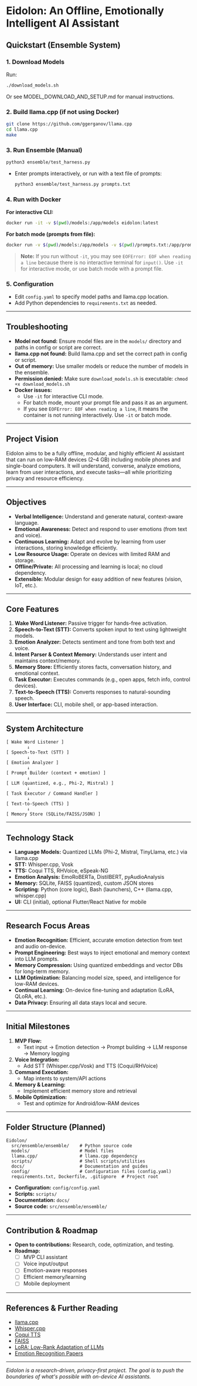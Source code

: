 # Eidolon: An Offline, Emotionally Intelligent AI Assistant

## Quickstart (Ensemble System)

### 1. Download Models
Run:
```bash
./download_models.sh
```
Or see MODEL_DOWNLOAD_AND_SETUP.md for manual instructions.

### 2. Build llama.cpp (if not using Docker)
```bash
git clone https://github.com/ggerganov/llama.cpp
cd llama.cpp
make
```

### 3. Run Ensemble (Manual)
```bash
python3 ensemble/test_harness.py
```
- Enter prompts interactively, or run with a text file of prompts:
  ```bash
  python3 ensemble/test_harness.py prompts.txt
  ```

### 4. Run with Docker
**For interactive CLI:**
```bash
docker run -it -v $(pwd)/models:/app/models eidolon:latest
```
**For batch mode (prompts from file):**
```bash
docker run -v $(pwd)/models:/app/models -v $(pwd)/prompts.txt:/app/prompts.txt eidolon:latest python -m ensemble.test_harness prompts.txt
```
> **Note:** If you run without `-it`, you may see `EOFError: EOF when reading a line` because there is no interactive terminal for `input()`. Use `-it` for interactive mode, or use batch mode with a prompt file.

### 5. Configuration
- Edit `config.yaml` to specify model paths and llama.cpp location.
- Add Python dependencies to `requirements.txt` as needed.

---

## Troubleshooting
- **Model not found:** Ensure model files are in the `models/` directory and paths in config or script are correct.
- **llama.cpp not found:** Build llama.cpp and set the correct path in config or script.
- **Out of memory:** Use smaller models or reduce the number of models in the ensemble.
- **Permission denied:** Make sure `download_models.sh` is executable: `chmod +x download_models.sh`
- **Docker issues:**
  - Use `-it` for interactive CLI mode.
  - For batch mode, mount your prompt file and pass it as an argument.
  - If you see `EOFError: EOF when reading a line`, it means the container is not running interactively. Use `-it` or batch mode.

---

## Project Vision
Eidolon aims to be a fully offline, modular, and highly efficient AI assistant that can run on low-RAM devices (2–4 GB) including mobile phones and single-board computers. It will understand, converse, analyze emotions, learn from user interactions, and execute tasks—all while prioritizing privacy and resource efficiency.

---

## Objectives
- **Verbal Intelligence:** Understand and generate natural, context-aware language.
- **Emotional Awareness:** Detect and respond to user emotions (from text and voice).
- **Continuous Learning:** Adapt and evolve by learning from user interactions, storing knowledge efficiently.
- **Low Resource Usage:** Operate on devices with limited RAM and storage.
- **Offline/Private:** All processing and learning is local; no cloud dependency.
- **Extensible:** Modular design for easy addition of new features (vision, IoT, etc.).

---

## Core Features
1. **Wake Word Listener:** Passive trigger for hands-free activation.
2. **Speech-to-Text (STT):** Converts spoken input to text using lightweight models.
3. **Emotion Analyzer:** Detects sentiment and tone from both text and voice.
4. **Intent Parser & Context Memory:** Understands user intent and maintains context/memory.
5. **Memory Store:** Efficiently stores facts, conversation history, and emotional context.
6. **Task Executor:** Executes commands (e.g., open apps, fetch info, control devices).
7. **Text-to-Speech (TTS):** Converts responses to natural-sounding speech.
8. **User Interface:** CLI, mobile shell, or app-based interaction.

---

## System Architecture
```
[ Wake Word Listener ]
        ↓
[ Speech-to-Text (STT) ]
        ↓
[ Emotion Analyzer ]
        ↓
[ Prompt Builder (context + emotion) ]
        ↓
[ LLM (quantized, e.g., Phi-2, Mistral) ]
        ↓
[ Task Executor / Command Handler ]
        ↓
[ Text-to-Speech (TTS) ]
        ↓
[ Memory Store (SQLite/FAISS/JSON) ]
```

---

## Technology Stack
- **Language Models:** Quantized LLMs (Phi-2, Mistral, TinyLlama, etc.) via llama.cpp
- **STT:** Whisper.cpp, Vosk
- **TTS:** Coqui TTS, RHVoice, eSpeak-NG
- **Emotion Analysis:** EmoRoBERTa, DistilBERT, pyAudioAnalysis
- **Memory:** SQLite, FAISS (quantized), custom JSON stores
- **Scripting:** Python (core logic), Bash (launchers), C++ (llama.cpp, whisper.cpp)
- **UI:** CLI (initial), optional Flutter/React Native for mobile

---

## Research Focus Areas
- **Emotion Recognition:** Efficient, accurate emotion detection from text and audio on-device.
- **Prompt Engineering:** Best ways to inject emotional and memory context into LLM prompts.
- **Memory Compression:** Using quantized embeddings and vector DBs for long-term memory.
- **LLM Optimization:** Balancing model size, speed, and intelligence for low-RAM devices.
- **Continual Learning:** On-device fine-tuning and adaptation (LoRA, QLoRA, etc.).
- **Data Privacy:** Ensuring all data stays local and secure.

---

## Initial Milestones
1. **MVP Flow:**
   - Text input → Emotion detection → Prompt building → LLM response → Memory logging
2. **Voice Integration:**
   - Add STT (Whisper.cpp/Vosk) and TTS (Coqui/RHVoice)
3. **Command Execution:**
   - Map intents to system/API actions
4. **Memory & Learning:**
   - Implement efficient memory store and retrieval
5. **Mobile Optimization:**
   - Test and optimize for Android/low-RAM devices

---

## Folder Structure (Planned)
```
Eidolon/
  src/ensemble/ensemble/    # Python source code
  models/                   # Model files
  llama.cpp/                # llama.cpp dependency
  scripts/                  # Shell scripts/utilities
  docs/                     # Documentation and guides
  config/                   # Configuration files (config.yaml)
  requirements.txt, Dockerfile, .gitignore  # Project root
```

- **Configuration:** `config/config.yaml`
- **Scripts:** `scripts/`
- **Documentation:** `docs/`
- **Source code:** `src/ensemble/ensemble/`

---

## Contribution & Roadmap
- **Open to contributions:** Research, code, optimization, and testing.
- **Roadmap:**
  - [ ] MVP CLI assistant
  - [ ] Voice input/output
  - [ ] Emotion-aware responses
  - [ ] Efficient memory/learning
  - [ ] Mobile deployment

---

## References & Further Reading
- [llama.cpp](https://github.com/ggerganov/llama.cpp)
- [Whisper.cpp](https://github.com/ggerganov/whisper.cpp)
- [Coqui TTS](https://github.com/coqui-ai/TTS)
- [FAISS](https://github.com/facebookresearch/faiss)
- [LoRA: Low-Rank Adaptation of LLMs](https://arxiv.org/abs/2106.09685)
- [Emotion Recognition Papers](https://paperswithcode.com/task/emotion-recognition)

---

*Eidolon is a research-driven, privacy-first project. The goal is to push the boundaries of what's possible with on-device AI assistants.* 